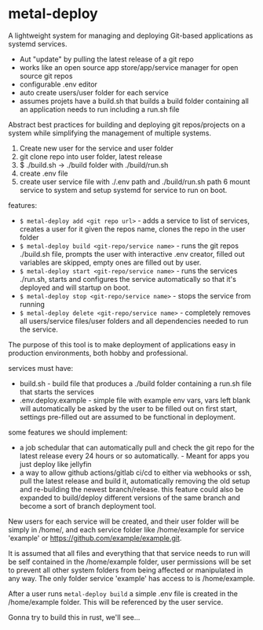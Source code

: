 # metal-deploy

A lightweight system for managing and deploying Git-based applications as systemd services.

- Aut "update" by pulling the latest release of a git repo
- works like an open source app store/app/service manager for open source git repos
- configurable .env editor
- auto create users/user folder for each service
- assumes projets have a build.sh that builds a build folder containing all an application needs to run including a run.sh file

Abstract best practices for building and deploying git repos/projects on a system while simplifying the management of multiple systems.
1. Create new user for the service and user folder
2. git clone repo into user folder, latest release
3. $ ./build.sh -> ./build folder with ./build/run.sh
4. create .env file
5. create user service file with ./.env path and ./build/run.sh path
6 mount service to system and setup systemd for service to run on boot.

features:
- `$ metal-deploy add <git repo url>` - adds a service to list of services, creates a user for it given the repos name, clones the repo in the user folder
- `$ metal-deploy build <git-repo/service name>` - runs the git repos ./build.sh file, prompts the user with interactive .env creator, filled out variables are skipped, empty ones are filled out by user.
- `$ metal-deploy start <git-repo/service name>` - runs the services ./run.sh, starts and configures the service automatically so that it's deployed and will startup on boot.
- `$ metal-deploy stop <git-repo/service name>` - stops the service from running
- `$ metal-deploy delete <git-repo/service name>` - completely removes all users/service files/user folders and all dependencies needed to run the service.

The purpose of this tool is to make deployment of applications easy in production environments, both hobby and professional.

services must have:
- build.sh - build file that produces a ./build folder containing a run.sh file that starts the services
- .env.deploy.example - simple file with example env vars, vars left blank will automatically be asked by the user to be filled out on first start, settings pre-filled out are assumed to be functional in deployment. 

some features we should implement:
- a job schedular that can automatically pull and check the git repo for the latest release every 24 hours or so automatically. - Meant for apps you just deploy like jellyfin
- a way to allow github actions/gitlab ci/cd to either via webhooks or ssh, pull the latest release and build it, automatically removing the old setup and re-building the newest branch/release. this feature could also be expanded to build/deploy different versions of the same branch and become a sort of branch deployment tool.

New users for each service will be created, and their user folder will be simply in /home/, and each service folder like /home/example for service 'example' or https://github.com/example/example.git.

It is assumed that all files and everything that that service needs to run will be self contained in the /home/example folder, user permissions will be set to prevent all other system folders from being affected or manipulated in any way. The only folder service 'example' has access to is /home/example.

After a user runs `metal-deploy build` a simple .env file is created in the /home/example folder. This will be referenced by the user service.

Gonna try to build this in rust, we'll see...

